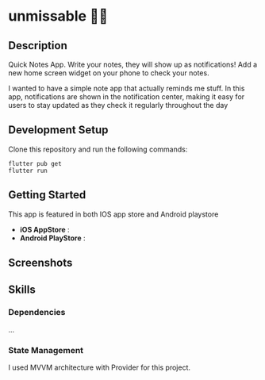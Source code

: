 # unmissable 🔔🔔

## Description

Quick Notes App. Write your notes, they will show up as notifications!
Add a new home screen widget on your phone to check your notes.

I wanted to have a simple note app that actually reminds me stuff.
In this app, notifications are shown in the notification center, making it easy for users to stay updated as they check it regularly throughout the day

## Development Setup

Clone this repository and run the following commands:

```
flutter pub get
flutter run
```

## Getting Started

This app is featured in both IOS app store and Android playstore

- **iOS AppStore** :
- **Android PlayStore** :

## Screenshots

## Skills

### Dependencies

...

### State Management

I used MVVM architecture with Provider for this project.

